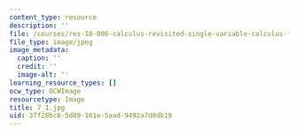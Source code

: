 ```yaml
---
content_type: resource
description: ''
file: /courses/res-18-006-calculus-revisited-single-variable-calculus-fall-2010/37f28bc65d89161e5aad9492a7d0db19_7_1.jpg
file_type: image/jpeg
image_metadata:
  caption: ''
  credit: ''
  image-alt: ''
learning_resource_types: []
ocw_type: OCWImage
resourcetype: Image
title: 7_1.jpg
uid: 37f28bc6-5d89-161e-5aad-9492a7d0db19
---
```

